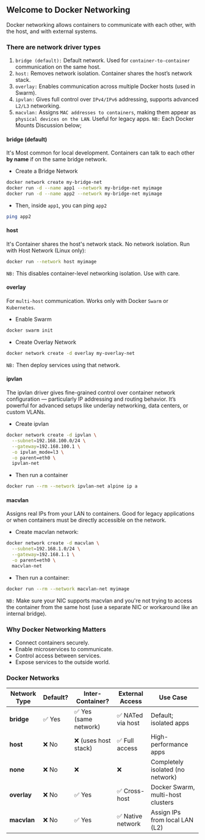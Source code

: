 ## Welcome to Docker Networking

Docker networking allows containers to communicate with each other, with the host, and with external systems.

### There are network driver types

1. `bridge (default):` Default network. Used for `container-to-container` communication on the same host.
2. `host:` Removes network isolation. Container shares the host’s network stack.
3. `overlay:` Enables communication across multiple Docker hosts (used in Swarm).
4. `ipvlan:` Gives full control over `IPv4/IPv6` addressing, supports advanced `L2/L3` networking.
5. `macvlan:` Assigns `MAC addresses to containers`, making them appear as `physical devices on the LAN`. Useful for legacy apps.
`NB:` Each Docker Mounts Discussion below;

#### bridge (default)

It's Most common for local development. Containers can talk to each other **by name** if on the same bridge network.

- Create a Bridge Network

```bash
docker network create my-bridge-net
docker run -d --name app1 --network my-bridge-net myimage
docker run -d --name app2 --network my-bridge-net myimage
```

- Then, inside `app1`, you can ping `app2`

```bash
ping app2
```

#### host

It's Container shares the host's network stack. No network isolation. Run with Host Network (Linux only):

```bash
docker run --network host myimage
```

`NB:` This disables container-level networking isolation. Use with care.

#### overlay

For `multi-host` communication. Works only with Docker `Swarm` or `Kubernetes`.

- Enable Swarm

```bash
docker swarm init
```

- Create Overlay Network

```bash
docker network create -d overlay my-overlay-net
```

`NB:` Then deploy services using that network.

#### ipvlan

The ipvlan driver gives fine-grained control over container network configuration — particularly IP addressing and routing behavior. It’s powerful for advanced setups like underlay networking, data centers, or custom VLANs.

- Create ipvlan

```bash
docker network create -d ipvlan \
  --subnet=192.168.100.0/24 \
  --gateway=192.168.100.1 \
  -o ipvlan_mode=l3 \
  -o parent=eth0 \
  ipvlan-net
```

- Then run a container

```bash
docker run --rm --network ipvlan-net alpine ip a
```

#### macvlan

Assigns real IPs from your LAN to containers. Good for legacy applications or when containers must be directly accessible on the network.

- Create macvlan network:

```bash
docker network create -d macvlan \
  --subnet=192.168.1.0/24 \
  --gateway=192.168.1.1 \
  -o parent=eth0 \
  macvlan-net
```

- Then run a container:

```bash
docker run --rm --network macvlan-net myimage
```

`NB:` Make sure your NIC supports macvlan and you're not trying to access the container from the same host (use a separate NIC or workaround like an internal bridge).

### Why Docker Networking Matters

- Connect containers securely.
- Enable microservices to communicate.
- Control access between services.
- Expose services to the outside world.

### Docker Networks

| Network Type | Default? | Inter-Container?     | External Access  | Use Case                          |
| ------------ | -------- | -------------------- | ---------------- | --------------------------------- |
| **bridge**   | ✅ Yes    | ✅ Yes (same network) | ✅ NATed via host | Default; isolated apps            |
| **host**     | ❌ No     | ❌ (uses host stack)  | ✅ Full access    | High-performance apps             |
| **none**     | ❌ No     | ❌                    | ❌                | Completely isolated (no network)  |
| **overlay**  | ❌ No     | ✅ Yes                | ✅ Cross-host     | Docker Swarm, multi-host clusters |
| **macvlan**  | ❌ No     | ✅ Yes                | ✅ Native network | Assign IPs from local LAN (L2)    |
